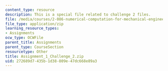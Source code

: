 ```yaml
---
content_type: resource
description: This is a special file related to challenge 2 files.
file: /media/courses/2-086-numerical-computation-for-mechanical-engineers-spring-2013/272689d7435b1d38809e47dc668e89a3_Assignment_1_Challenge_2.zip
file_type: application/zip
learning_resource_types:
- Assignments
ocw_type: OCWFile
parent_title: Assignments
parent_type: CourseSection
resourcetype: Other
title: Assignment_1_Challenge_2.zip
uid: 272689d7-435b-1d38-809e-47dc668e89a3
---
```

